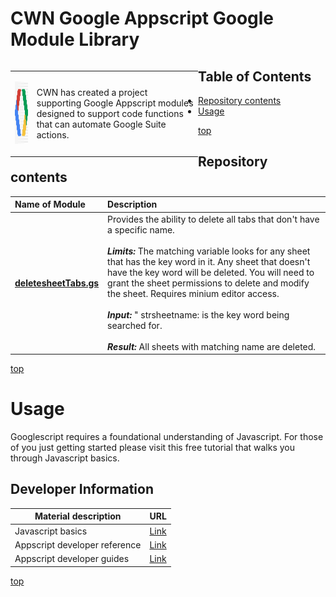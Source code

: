 # <a name="top">CWN Google Appscript Google Module Library</a> 

<table style="width: 300px; float: left;" border="0" cellspacing="0">
<tbody>
  <tr>
    <td>
      <p align="Left"> <img src="./images/code_gas.png" width="100" height="100"> </p></td>
    <td>CWN has created a project supporting Google Appscript modules designed to support code functions that can automate Google Suite actions.</td>
 </tr>
</tbody>
</table>

## Table of Contents

- [Repository contents](#repository-contents)
- [Usage](#usage)


[top](#top)

## Repository contents

| Name of Module | Description | 
| :-------- | :----------- | 
| [**deletesheetTabs.gs**](https://github.com/cwnit/toolkits/blob/master/collections/googleappscript/code_modules/deletesheetTabs.gs) | Provides the ability to delete all tabs that don't have a specific name. <br> <br> *__Limits:__* The matching variable looks for any sheet that has the key word in it.  Any sheet that doesn't have the key word will be deleted.  You will need to grant the sheet permissions to delete and modify the sheet.  Requires minium editor access. <br><br> *__Input:__* "  strsheetname:  is the key word being searched for.  <br> <br> *__Result:__*  All sheets with matching name are deleted. |


[top](#top)


# Usage
Googlescript requires a foundational understanding of Javascript.  For those of you just getting started please visit this free tutorial that walks you through Javascript basics.

## Developer Information ##
| Material description | URL |
| ---------- | ------------ |
| Javascript basics | [Link](https://www.w3schools.com/js/DEFAULT.asp) |
| Appscript developer reference | [Link](https://developers.google.com/apps-script/reference/) |
| Appscript developer guides | [Link](https://developers.google.com/google-ads/scripts/docs/your-first-script) |



[top](#top)

